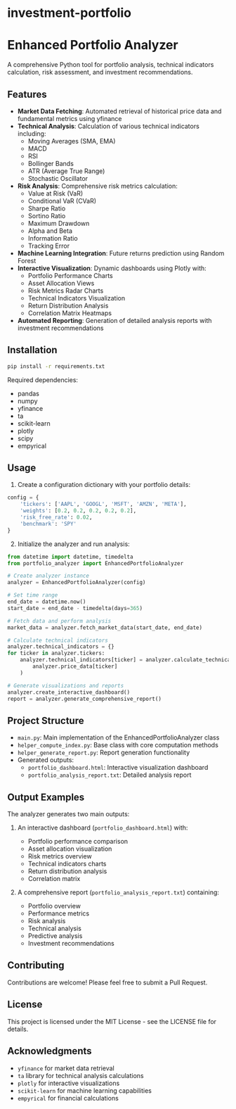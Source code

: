 # investment-portfolio

# Enhanced Portfolio Analyzer

A comprehensive Python tool for portfolio analysis, technical indicators calculation, risk assessment, and investment recommendations.

## Features

- **Market Data Fetching**: Automated retrieval of historical price data and fundamental metrics using yfinance
- **Technical Analysis**: Calculation of various technical indicators including:
  - Moving Averages (SMA, EMA)
  - MACD
  - RSI
  - Bollinger Bands
  - ATR (Average True Range)
  - Stochastic Oscillator
- **Risk Analysis**: Comprehensive risk metrics calculation:
  - Value at Risk (VaR)
  - Conditional VaR (CVaR)
  - Sharpe Ratio
  - Sortino Ratio
  - Maximum Drawdown
  - Alpha and Beta
  - Information Ratio
  - Tracking Error
- **Machine Learning Integration**: Future returns prediction using Random Forest
- **Interactive Visualization**: Dynamic dashboards using Plotly with:
  - Portfolio Performance Charts
  - Asset Allocation Views
  - Risk Metrics Radar Charts
  - Technical Indicators Visualization
  - Return Distribution Analysis
  - Correlation Matrix Heatmaps
- **Automated Reporting**: Generation of detailed analysis reports with investment recommendations

## Installation

```bash
pip install -r requirements.txt
```

Required dependencies:
- pandas
- numpy
- yfinance
- ta
- scikit-learn
- plotly
- scipy
- empyrical

## Usage

1. Create a configuration dictionary with your portfolio details:

```python
config = {
    'tickers': ['AAPL', 'GOOGL', 'MSFT', 'AMZN', 'META'],
    'weights': [0.2, 0.2, 0.2, 0.2, 0.2],
    'risk_free_rate': 0.02,
    'benchmark': 'SPY'
}
```

2. Initialize the analyzer and run analysis:

```python
from datetime import datetime, timedelta
from portfolio_analyzer import EnhancedPortfolioAnalyzer

# Create analyzer instance
analyzer = EnhancedPortfolioAnalyzer(config)

# Set time range
end_date = datetime.now()
start_date = end_date - timedelta(days=365)

# Fetch data and perform analysis
market_data = analyzer.fetch_market_data(start_date, end_date)

# Calculate technical indicators
analyzer.technical_indicators = {}
for ticker in analyzer.tickers:
    analyzer.technical_indicators[ticker] = analyzer.calculate_technical_indicators(
        analyzer.price_data[ticker]
    )

# Generate visualizations and reports
analyzer.create_interactive_dashboard()
report = analyzer.generate_comprehensive_report()
```

## Project Structure

- `main.py`: Main implementation of the EnhancedPortfolioAnalyzer class
- `helper_compute_index.py`: Base class with core computation methods
- `helper_generate_report.py`: Report generation functionality
- Generated outputs:
  - `portfolio_dashboard.html`: Interactive visualization dashboard
  - `portfolio_analysis_report.txt`: Detailed analysis report

## Output Examples

The analyzer generates two main outputs:

1. An interactive dashboard (`portfolio_dashboard.html`) with:
   - Portfolio performance comparison
   - Asset allocation visualization
   - Risk metrics overview
   - Technical indicators charts
   - Return distribution analysis
   - Correlation matrix

2. A comprehensive report (`portfolio_analysis_report.txt`) containing:
   - Portfolio overview
   - Performance metrics
   - Risk analysis
   - Technical analysis
   - Predictive analysis
   - Investment recommendations

## Contributing

Contributions are welcome! Please feel free to submit a Pull Request.

## License

This project is licensed under the MIT License - see the LICENSE file for details.

## Acknowledgments

- `yfinance` for market data retrieval
- `ta` library for technical analysis calculations
- `plotly` for interactive visualizations
- `scikit-learn` for machine learning capabilities
- `empyrical` for financial calculations
